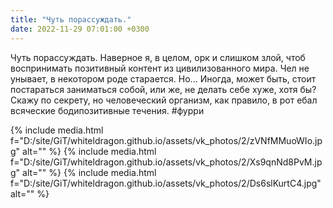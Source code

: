 ```yaml
---
title: "Чуть порассуждать."
date: 2022-11-29 07:01:00 +0300
---
```


Чуть порассуждать.
Наверное я, в целом, орк и слишком злой, чтоб воспринимать позитивный контент из цивилизованного мира. Чел не унывает, в некотором роде старается. Но... Иногда, может быть, стоит постараться заниматься собой, или же, не делать себе хуже, хотя бы?
Скажу по секрету, но человеческий организм, как правило, в рот ебал всяческие бодипозитивные течения.
#фурри


{% include media.html f="D:/site/GiT/whiteldragon.github.io/assets/vk_photos/2/zVNfMMuoWIo.jpg" alt="" %}
{% include media.html f="D:/site/GiT/whiteldragon.github.io/assets/vk_photos/2/Xs9qnNd8PvM.jpg" alt="" %}
{% include media.html f="D:/site/GiT/whiteldragon.github.io/assets/vk_photos/2/Ds6slKurtC4.jpg" alt="" %}
